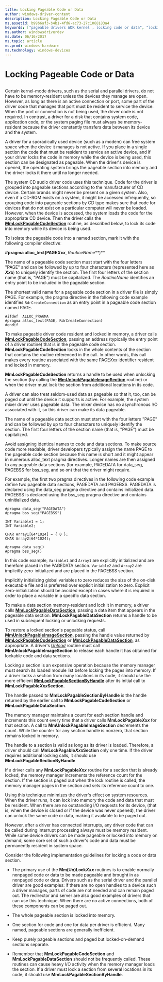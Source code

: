 ```yaml
---
title: Locking Pageable Code or Data
author: windows-driver-content
description: Locking Pageable Code or Data
ms.assetid: b99b6af3-b4b1-4fd6-ac73-27c1068183a4
keywords: ["pageable drivers WDK kernel , locking code or data", "locking WDK pageable drivers", "restoring pageable status", "resident code WDK pageable drivers", "isolating pageable code", "PAGE keyword WDK"]
ms.author: windowsdriverdev
ms.date: 06/16/2017
ms.topic: article
ms.prod: windows-hardware
ms.technology: windows-devices
---
```


# Locking Pageable Code or Data


## <a href="" id="ddk-locking-pageable-code-or-data-kg"></a>


Certain kernel-mode drivers, such as the serial and parallel drivers, do not have to be memory-resident unless the devices they manage are open. However, as long as there is an active connection or port, some part of the driver code that manages that port must be resident to service the device. When the port or connection is not being used, the driver code is not required. In contrast, a driver for a disk that contains system code, application code, or the system paging file must always be memory-resident because the driver constantly transfers data between its device and the system.

A driver for a sporadically used device (such as a modem) can free system space when the device it manages is not active. If you place in a single section the code that must be resident to service an active device, and if your driver locks the code in memory while the device is being used, this section can be designated as pageable. When the driver's device is opened, the operating system brings the pageable section into memory and the driver locks it there until no longer needed.

The system CD audio driver code uses this technique. Code for the driver is grouped into pageable sections according to the manufacturer of CD device. Certain brands might never be present on a given system. Also, even if a CD-ROM exists on a system, it might be accessed infrequently, so grouping code into pageable sections by CD type makes sure that code for devices that do not exist on a particular computer will never be loaded. However, when the device is accessed, the system loads the code for the appropriate CD device. Then the driver calls the [**MmLockPagableCodeSection**](https://msdn.microsoft.com/library/windows/hardware/ff554601) routine, as described below, to lock its code into memory while its device is being used.

To isolate the pageable code into a named section, mark it with the following compiler directive:

**\#pragma alloc\_text(PAGE*Xxx***, *RoutineName***)**

The name of a pageable code section must start with the four letters "PAGE" and can be followed by up to four characters (represented here as ***Xxx***) to uniquely identify the section. The first four letters of the section name (that is, "PAGE") must be capitalized. The *RoutineName* identifies an entry point to be included in the pageable section.

The shortest valid name for a pageable code section in a driver file is simply PAGE. For example, the pragma directive in the following code example identifies `RdrCreateConnection` as an entry point in a pageable code section named PAGE.

```
#ifdef  ALLOC_PRAGMA 
#pragma alloc_text(PAGE, RdrCreateConnection) 
#endif 
```

To make pageable driver code resident and locked in memory, a driver calls [**MmLockPagableCodeSection**](https://msdn.microsoft.com/library/windows/hardware/ff554601), passing an address (typically the entry point of a driver routine) that is in the pageable code section. **MmLockPagableCodeSection** locks in the whole contents of the section that contains the routine referenced in the call. In other words, this call makes every routine associated with the same PAGE*Xxx* identifier resident and locked in memory.

**MmLockPagableCodeSection** returns a handle to be used when unlocking the section (by calling the [**MmUnlockPagableImageSection**](https://msdn.microsoft.com/library/windows/hardware/ff556377) routine) or when the driver must lock the section from additional locations in its code.

A driver can also treat seldom-used data as pageable so that it, too, can be paged out until the device it supports is active. For example, the system mixer driver uses pageable data. The mixer device has no asynchronous I/O associated with it, so this driver can make its data pageable.

The name of a pageable data section must start with the four letters "PAGE" and can be followed by up to four characters to uniquely identify the section. The first four letters of the section name (that is, "PAGE") must be capitalized.

Avoid assigning identical names to code and data sections. To make source code more readable, driver developers typically assign the name PAGE to the pageable code section because this name is short and it might appear in numerous alloc\_text pragma directives. Longer names are then assigned to any pageable data sections (for example, PAGEDATA for data\_seg, PAGEBSS for bss\_seg, and so on) that the driver might require.

For example, the first two pragma directives in the following code example define two pageable data sections, PAGEDATA and PAGEBSS. PAGEDATA is declared using the data\_seg pragma directive and contains initialized data. PAGEBSS is declared using the bss\_seg pragma directive and contains uninitialized data.

```
#pragma data_seg("PAGEDATA")
#pragma bss_seg("PAGEBSS")

INT Variable1 = 1;
INT Variable2;

CHAR Array1[64*1024] = { 0 };
CHAR Array2[64*1024];

#pragma data_seg()
#pragma bss_seg()
```

In this code example, `Variable1` and `Array1` are explicitly initialized and are therefore placed in the PAGEDATA section. `Variable2` and `Array2` are implicitly zero-initialized and are placed in the PAGEBSS section.

Implicitly initializing global variables to zero reduces the size of the on-disk executable file and is preferred over explicit initialization to zero. Explicit zero-initialization should be avoided except in cases where it is required in order to place a variable in a specific data section.

To make a data section memory-resident and lock it in memory, a driver calls [**MmLockPagableDataSection**](https://msdn.microsoft.com/library/windows/hardware/ff554607), passing a data item that appears in the pageable data section. **MmLockPagableDataSection** returns a handle to be used in subsequent locking or unlocking requests.

To restore a locked section's pageable status, call [**MmUnlockPagableImageSection**](https://msdn.microsoft.com/library/windows/hardware/ff556377), passing the handle value returned by [**MmLockPagableCodeSection**](https://msdn.microsoft.com/library/windows/hardware/ff554601) or [**MmLockPagableDataSection**](https://msdn.microsoft.com/library/windows/hardware/ff554607), as appropriate. A driver's [*Unload*](https://msdn.microsoft.com/library/windows/hardware/ff564886) routine must call **MmUnlockPagableImageSection** to release each handle it has obtained for lockable code and data sections.

Locking a section is an expensive operation because the memory manager must search its loaded module list before locking the pages into memory. If a driver locks a section from many locations in its code, it should use the more efficient [**MmLockPagableSectionByHandle**](https://msdn.microsoft.com/library/windows/hardware/ff554610) after its initial call to **MmLockPagable*Xxx*Section**.

The handle passed to **MmLockPagableSectionByHandle** is the handle returned by the earlier call to **MmLockPagableCodeSection** or **MmLockPagableDataSection**.

The memory manager maintains a count for each section handle and increments this count every time that a driver calls **MmLockPagable*Xxx*** for that section. A call to **MmUnlockPagableImageSection** decrements the count. While the counter for any section handle is nonzero, that section remains locked in memory.

The handle to a section is valid as long as its driver is loaded. Therefore, a driver should call **MmLockPagable*Xxx*Section** only one time. If the driver requires additional locking calls, it should use **MmLockPagableSectionByHandle**.

If a driver calls any **MmLockPagable*Xxx*** routine for a section that is already locked, the memory manager increments the reference count for the section. If the section is paged out when the lock routine is called, the memory manager pages in the section and sets its reference count to one.

Using this technique minimizes the driver's effect on system resources. When the driver runs, it can lock into memory the code and data that must be resident. When there are no outstanding I/O requests for its device, (that is, when the device is closed or if the device was never opened), the driver can unlock the same code or data, making it available to be paged out.

However, after a driver has connected interrupts, any driver code that can be called during interrupt processing always must be memory resident. While some device drivers can be made pageable or locked into memory on demand, some core set of such a driver's code and data must be permanently resident in system space.

Consider the following implementation guidelines for locking a code or data section.

-   The primary use of the **Mm(Un)Lock*Xxx*** routines is to enable normally nonpaged code or data to be made pageable and brought in as nonpaged code or data. Drivers such as the serial driver and the parallel driver are good examples: if there are no open handles to a device such a driver manages, parts of code are not needed and can remain paged out. The redirector and server are also good examples of drivers that can use this technique. When there are no active connections, both of these components can be paged out.

-   The whole pageable section is locked into memory.

-   One section for code and one for data per driver is efficient. Many named, pageable sections are generally inefficient.

-   Keep purely pageable sections and paged but locked-on-demand sections separate.

-   Remember that **MmLockPagableCodeSection** and **MmLockPagableDataSection** should not be frequently called. These routines can cause heavy I/O activity when the memory manager loads the section. If a driver must lock a section from several locations in its code, it should use **MmLockPagableSectionByHandle**.

 

 




